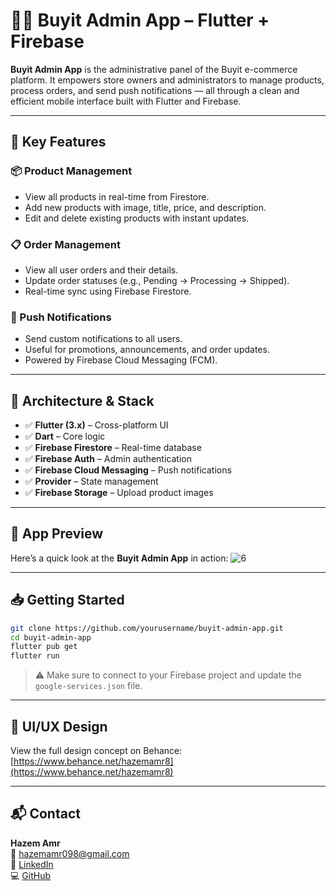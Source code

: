 # 🧑‍💼 Buyit Admin App – Flutter + Firebase

**Buyit Admin App** is the administrative panel of the Buyit e-commerce platform. It empowers store owners and administrators to manage products, process orders, and send push notifications — all through a clean and efficient mobile interface built with Flutter and Firebase.

---

## 🚀 Key Features

### 📦 Product Management
- View all products in real-time from Firestore.
- Add new products with image, title, price, and description.
- Edit and delete existing products with instant updates.

### 📋 Order Management
- View all user orders and their details.
- Update order statuses (e.g., Pending → Processing → Shipped).
- Real-time sync using Firebase Firestore.

### 🔔 Push Notifications
- Send custom notifications to all users.
- Useful for promotions, announcements, and order updates.
- Powered by Firebase Cloud Messaging (FCM).

---

## 🧠 Architecture & Stack

- ✅ **Flutter (3.x)** – Cross-platform UI
- ✅ **Dart** – Core logic
- ✅ **Firebase Firestore** – Real-time database
- ✅ **Firebase Auth** – Admin authentication
- ✅ **Firebase Cloud Messaging** – Push notifications
- ✅ **Provider** – State management
- ✅ **Firebase Storage** – Upload product images

---

## 📸 App Preview

Here’s a quick look at the **Buyit Admin App** in action:
![6](https://github.com/user-attachments/assets/caa42002-d4b7-44d6-b5c7-c71737b23336)



---

## 📥 Getting Started

```bash
git clone https://github.com/yourusername/buyit-admin-app.git
cd buyit-admin-app
flutter pub get
flutter run
```

> ⚠️ Make sure to connect to your Firebase project and update the `google-services.json` file.

---

## 🎨 UI/UX Design

View the full design concept on Behance:  
[https://www.behance.net/hazemamr8](https://www.behance.net/hazemamr8)

---

## 📬 Contact

**Hazem Amr**  
📧 hazemamr098@gmail.com  
🔗 [LinkedIn](https://www.linkedin.com/in/hazem-omar-pablo)  
💻 [GitHub](https://github.com/hazemamr0)
